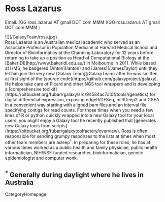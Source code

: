 
# Ross Lazarus

Email: [GG ross.lazarus AT gmail DOT com MMM ](GG ross.lazarus AT gmail DOT com MMM )
<div class='right'>![](/GalaxyTeam/ross.jpg)</div>
Ross Lazarus is an Australian medical academic who served as an Associate Professor in Population Medicine at Harvard Medical School and Director of Bioinformatics at the Channing Laboratory for 12 years before returning to take up a position as Head of Computational Biology at the [BakerIDI](http://www.bakeridi.edu.au/) in Melbourne in 2011. While based at HMS, he badgered [Anton](/anton) and [James](/JamesTaylor) until they let him join the very new [Galaxy Team](/GalaxyTeam) after he was smitten at first sight of the [source code](https://github.com/galaxyproject/galaxy). He helps take care of Picard and other NGS tool wrappers and is developing a [comprehensive toolkit](https://bitbucket.org/fubar/rgalaxy/src/94584ac7c10f/tools/rgenetics) for digital differential expression, exposing edgeR/DESeq, miRDeep2 and GSEA in a convenient way starting with aligned bam files and an interval file specifying contigs for read counts. For those times when you need a few lines of R or python quickly wrapped into a new Galaxy tool for your local users, you might enjoy a Galaxy tool he recently published that [generates new Galaxy tools from scripts](https://bitbucket.org/fubar/galaxytoolfactory/overview). Ross is often responsible for sending grumpy responses to the lists at times when most other team members are asleep<sup>*</sup>. In preparing for these roles, he has at various times worked as a public health and family physician, public health informatician, NIH/NSF funded researcher, bioinformatician, genetic epidemiologist and computer wonk.



 <sup>*</sup> Generally during daylight where he lives in Australia
---
CategoryHomepage
